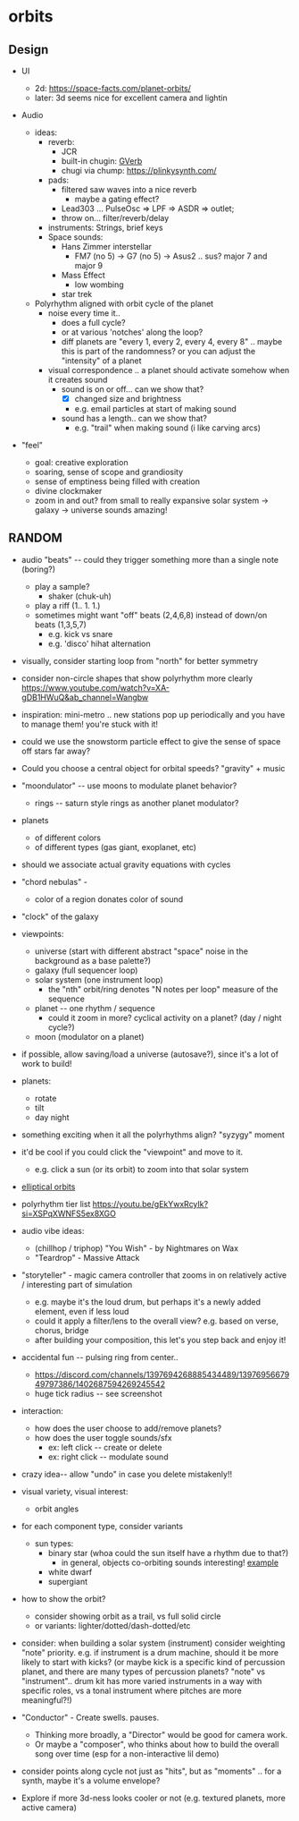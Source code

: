 # orbits

## Design

- UI
    - 2d: https://space-facts.com/planet-orbits/
    - later: 3d seems nice for excellent camera and lightin
- Audio
    - ideas:
      - reverb:
        - JCR
        - built-in chugin: [GVerb](https://chuck.stanford.edu/doc/reference/chugins.html#GVerb)
        - chugi via chump: https://plinkysynth.com/
      - pads:
        - filtered saw waves into a nice reverb
          - maybe a gating effect?
        - Lead303 ... PulseOsc => LPF => ASDR => outlet;
        - throw on... filter/reverb/delay
      - instruments: Strings, brief keys
      - Space sounds:
        - Hans Zimmer interstellar
          - FM7 (no 5) -> G7 (no 5) -> Asus2 .. sus? major 7 and major 9
        - Mass Effect
          - low wombing
        - star trek
    - Polyrhythm aligned with orbit cycle of the planet
      - noise every time it..
        - does a full cycle?
        - or at various 'notches' along the loop?
        - diff planets are "every 1, every 2, every 4, every 8"  .. maybe this is part of the randomness? or you can adjust the "intensity" of a planet
      - visual correspondence .. a planet should activate somehow when it creates sound
        - sound is on or off... can we show that?
          - [x] changed size and brightness
          - e.g. email particles at start of making sound
        - sound has a length.. can we show that?
          - e.g. "trail" when making sound (i like carving arcs)

- "feel"
  - goal: creative exploration
  - soaring, sense of scope and grandiosity
  - sense of emptiness being filled with creation
  - divine clockmaker
  - zoom in and out? from small to really expansive solar system -> galaxy -> universe sounds amazing!

## RANDOM

- audio "beats" -- could they trigger something more than a single note (boring?)
  - play a sample?
    - shaker (chuk-uh)
  - play a riff (1.. 1. 1.)
  - sometimes might want "off" beats (2,4,6,8) instead of down/on beats (1,3,5,7)
    - e.g. kick vs snare
    - e.g. 'disco' hihat alternation
- visually, consider starting loop from "north" for better symmetry
- consider non-circle shapes that show polyrhythm more clearly https://www.youtube.com/watch?v=XA-gDB1HWuQ&ab_channel=Wangbw
- inspiration: mini-metro .. new stations pop up periodically and you have to manage them! you're stuck with it!
- could we use the snowstorm particle effect to give the sense of space off stars far away?
- Could you choose a central object for orbital speeds? "gravity" + music
- "moondulator" -- use moons to modulate planet behavior?
  - rings -- saturn style rings as another planet modulator?
- planets
  - of different colors
  - of different types (gas giant, exoplanet, etc)
- should we associate actual gravity equations with cycles
- "chord nebulas" -
  - color of a region donates color of sound
- "clock" of the galaxy
- viewpoints:
  - universe (start with different abstract "space" noise in the background as a base palette?)
  - galaxy (full sequencer loop)
  - solar system (one instrument loop)
    - the "nth" orbit/ring denotes "N notes per loop" measure of the sequence
  - planet -- one rhythm / sequence
    - could it zoom in more? cyclical activity on a planet? (day / night cycle?)
  - moon (modulator on a planet)
- if possible, allow saving/load a universe (autosave?), since it's a lot of work to build!
- planets:
  - rotate
  - tilt
  - day night
- something exciting when it all the polyrhythms align? "syzygy" moment
- it'd be cool if you could click the "viewpoint" and move to it.
  - e.g. click a sun (or its orbit) to zoom into that solar system
- [elliptical orbits](https://astronomy.stackexchange.com/questions/1979/why-are-most-planetary-orbits-nearly-circular)
- polyrhythm tier list https://youtu.be/gEkYwxRcyIk?si=XSPqXWNFS5ex8XGO
- audio vibe ideas:
  - (chillhop / triphop) "You Wish" - by Nightmares on Wax
  - "Teardrop" - Massive Attack
- "storyteller" - magic camera controller that zooms in on relatively active / interesting part of simulation
  - e.g. maybe it's the loud drum, but perhaps it's a newly added element, even if less loud
  - could it apply a filter/lens to the overall view? e.g. based on verse, chorus, bridge
  - after building your composition, this let's you step back and enjoy it!
- accidental fun -- pulsing ring from center..
  - https://discord.com/channels/1397694268885434489/1397695667949797386/1402687594269245542
  - huge tick radius -- see screenshot
- interaction:
  - how does the user choose to add/remove planets?
  - how does the user toggle sounds/sfx
    - ex: left click -- create or delete
    - ex: right click -- modulate sound
- crazy idea-- allow "undo" in case you delete mistakenly!!
- visual variety, visual interest:
  - orbit angles
- for each component type, consider variants
  - sun types:
    - binary star (whoa could the sun itself have a rhythm due to that?)
      - in general, objects co-orbiting sounds interesting! [example](https://sites.ualberta.ca/~pogosyan/teaching/ASTRO_122/lect13/lecture13.html)
    - white dwarf
    - supergiant
- how to show the orbit?
  - consider showing orbit as a trail, vs full solid circle
  - or variants: lighter/dotted/dash-dotted/etc

- consider: when building a solar system (instrument) consider weighting "note" priority. e.g. if instrument is a drum machine, should it be more likely to start with kicks? (or maybe kick is a specific kind of percussion planet, and there are many types of percussion planets? "note" vs "instrument".. drum kit has more varied instruments in a way with specific roles, vs a tonal instrument where pitches are more meaningful?!)
- "Conductor" - Create swells. pauses.
  - Thinking more broadly, a "Director" would be good for camera work.
  - Or maybe a "composer", who thinks about how to build the overall song over time (esp for a non-interactive lil demo)
- consider points along cycle not just as "hits", but as "moments" .. for a synth, maybe it's a volume envelope?
- Explore if more 3d-ness looks cooler or not (e.g. textured planets, more active camera)
